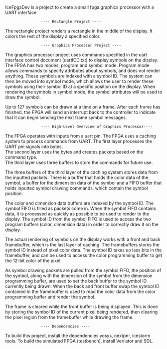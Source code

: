 
IceFpgaDev is a project to create a small fpga graphics processor with a UART interface

					---- Rectangle Project ----

The rectangle project renders a rectangle in the middle of the display.  It colors the rest
of the display a specified color.

					---- Graphics Processor Project ----

The graphics processor project uses commands specified in the uart interface control document
(uartICD.txt) to display symbols on the display.  The FPGA has two modes, program and symbol 
mode.  Program mode allows commands to specify attributes about symbols, and does not render
anything.  These symbols are indexed with a symbol ID.  The system can then be moved into symbol
mode, which allows the user to render these symbols using their symbol ID at a specific 
position on the display.  When rendering the symbols in symbol mode, the symbol attributes will
be used to draw the symbol.

Up to 127 symbols can be drawn at a time on a frame.  After each frame has finished, the FPGA 
will send an interrupt back to the controller to indicate that it can begin sending the next
frame symbol messages.  

 					---- High-Level Overview of Graphics Processor----

The FPGA operates with inputs from a uart pin.  The FPGA uses a caching system to process 
commands from UART.  The first layer processes the UART pin signals into bytes.  
The second layer uses the bytes and creates packets based on the command type.  
The third layer uses three buffers to store the commands for future use.  

The three buffers of the third layer of the caching system stores data from the inputted packets.
There is a buffer that holds the color data of the symbol, a buffer for the dimension data 
of the symbol and a FIFO buffer that holds inputted symbol drawing commands, which 
contain the symbol position.

The color and dimension data buffers are indexed by the symbol ID.  The symbol FIFO is filled
as packets come in.  When the symbol FIFO contains data, it is processed as quickly as possible
to be used to render to the display.  The symbol ID from the symbol FIFO is used to access the 
two program buffers (color, dimension data) in order to correctly draw it on the display.

The actual rendering of symbols on the display works with a front and back framebuffer, which is 
the last layer of caching.  The framebuffers stores the symbol ID instead of pixel color data. 
The symbol ID takes up less bits in the framebuffer, and can be used to access the color 
programming buffer to get the 12-bit color of the pixel.  

As symbol drawing packets are pulled from the symbol FIFO, the position of the symbol, along 
with the dimension of the symbol from the dimension programming buffer, are used to set the 
back buffer to the symbol ID currently being drawn.  When the back and front buffer swap the 
symbol ID contained in the framebuffer is used to read the color data from the color 
programming buffer and render the symbol.  

The frame is cleared while the front buffer is being displayed.  This is done by storing the 
symbol ID of the current pixel being rendered, then clearing the pixel region from the 
framebuffer while drawing the frame.

					---- Dependencies ----

To build this project, install the dependencies yosys, nextpnr, icestorm tools.  To build the 
simulated FPGA (testbench), install Verilator and SDL.

